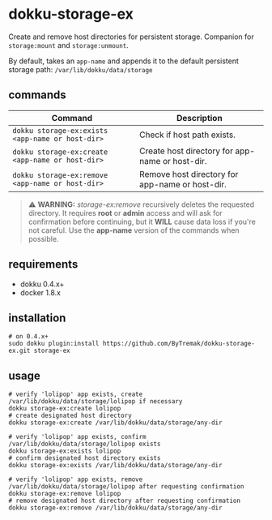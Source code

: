 # dokku-storage-ex

Create and remove host directories for persistent storage. Companion for `storage:mount` and `storage:unmount`.

By default, takes an `app-name` and appends it to the default persistent storage path: `/var/lib/dokku/data/storage`

## commands

|Command|Description|
|---|---|
|`dokku storage-ex:exists <app-name or host-dir>`|Check if host path exists.|
|`dokku storage-ex:create <app-name or host-dir>`|Create host directory for app-name or host-dir.|
|`dokku storage-ex:remove <app-name or host-dir>`|Remove host directory for app-name or host-dir.|


> :warning: **WARNING:** _storage-ex:remove_ recursively deletes the requested directory. It requires **root** or **admin** access and will ask for confirmation before continuing, but it **WILL** cause data loss if you're not careful. Use the **app-name** version of the commands when possible.

## requirements

- dokku 0.4.x+
- docker 1.8.x

## installation

```shell
# on 0.4.x+
sudo dokku plugin:install https://github.com/ByTremak/dokku-storage-ex.git storage-ex
```

## usage

```shell
# verify 'lolipop' app exists, create /var/lib/dokku/data/storage/lolipop if necessary
dokku storage-ex:create lolipop
# create designated host directory
dokku storage-ex:create /var/lib/dokku/data/storage/any-dir

# verify 'lolipop' app exists, confirm /var/lib/dokku/data/storage/lolipop exists
dokku storage-ex:exists lolipop
# confirm designated host directory exists
dokku storage-ex:exists /var/lib/dokku/data/storage/any-dir

# verify 'lolipop' app exists, remove /var/lib/dokku/data/storage/lolipop after requesting confirmation
dokku storage-ex:remove lolipop
# remove designated host directory after requesting confirmation
dokku storage-ex:remove /var/lib/dokku/data/storage/any-dir
```
